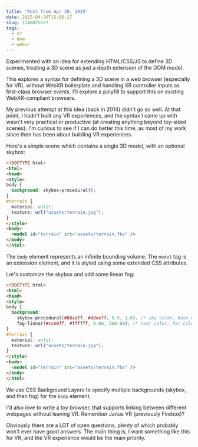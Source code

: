 ```yaml
---
title: "Post from Apr 30, 2025"
date: 2025-04-30T15:06:17
slug: 1746025577
tags:
  - vr
  - dom
  - webxr
---
```

Experimented with an idea for extending HTML/CSS/JS to define 3D scenes, treating a 3D scene as just a depth extension of the DOM model.

This explores a syntax for defining a 3D scene in a web browser (especially for VR), without WebXR boilerplate and handling XR controller inputs as first-class browser events. I'll explore a polyfill to support this on existing WebXR-compliant browsers.

My previous attempt at this idea (back in 2014) didn't go so well. At that point, I hadn't built any VR experiences, and the syntax I came up with wasn't very practical or productive (at creating anything beyond toy-sized scenes). I'm curious to see if I can do better this time, as most of my work since then has been about building VR experiences.

Here's a simple scene which contains a single 3D model, with an optional skybox:

```html
<!DOCTYPE html>
<html>
<head>
<style>
body {
  background: skybox-procedural();
}
#terrain {
  material: unlit;
  texture: url("assets/terrain.jpg");
}
</style>
<body>
  <model id="terrain" src="assets/terrain.fbx" />
</body>
</html>
```

The `body` element represents an infinite bounding volume. The `model` tag is an extension element, and it is styled using some extended CSS attributes.

Let's customize the skybox and add some linear fog:

```html
<!DOCTYPE html>
<html>
<head>
<style>
body {
  background:
    skybox-procedural(#88aaff, #ddeeff, 0.5, 1.0), /* sky color, base color, atmospheric thickness, exposure */
    fog-linear(#cce0ff, #ffffff, 0.0m, 500.0m); /* near color, far color, near distance, far distance */
}
#terrain {
  material: unlit;
  texture: url("assets/terrain.jpg");
}
</style>
<body>
  <model id="terrain" src="assets/terrain.fbx" />
</body>
</html>
```

We use CSS Background Layers to specify multiple backgrounds (skybox, and then fog) for the `body` element.

I'd also love to write a toy browser, that supports linking between different webpages without leaving VR. Remember Janus VR (previously Firebox)?

Obviously there are a LOT of open questions, plenty of which probably won't ever have good answers. The main thing is, I want something like this for VR, and the VR experience would be the main priority.